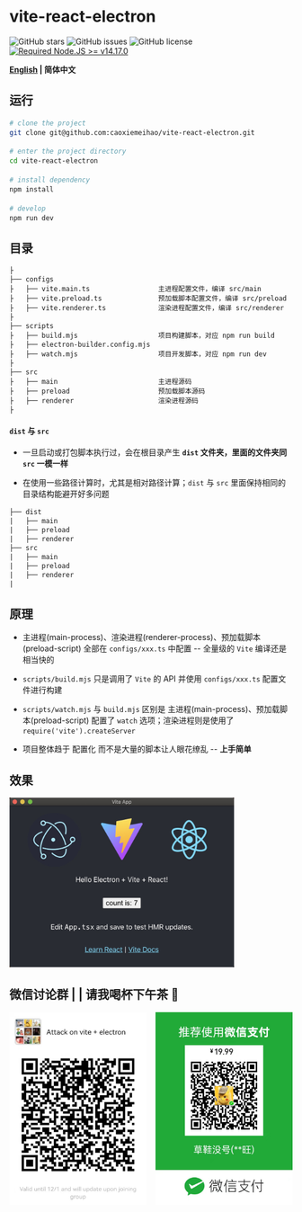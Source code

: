 # vite-react-electron

![GitHub stars](https://img.shields.io/github/stars/caoxiemeihao/vite-react-electron?color=fa6470&style=flat)
![GitHub issues](https://img.shields.io/github/issues/caoxiemeihao/vite-react-electron?color=d8b22d&style=flat)
![GitHub license](https://img.shields.io/github/license/caoxiemeihao/vite-react-electron?style=flat)
[![Required Node.JS >= v14.17.0](https://img.shields.io/static/v1?label=node&message=%3E=14.17.0&logo=node.js&color=3f893e&style=flat)](https://nodejs.org/about/releases)

**[English](README.md) | 简体中文**

## 运行

  ```bash
  # clone the project
  git clone git@github.com:caoxiemeihao/vite-react-electron.git

  # enter the project directory
  cd vite-react-electron

  # install dependency
  npm install

  # develop
  npm run dev
  ```

## 目录

```tree
├
├── configs
├   ├── vite.main.ts                 主进程配置文件，编译 src/main
├   ├── vite.preload.ts              预加载脚本配置文件，编译 src/preload
├   ├── vite.renderer.ts             渲染进程配置文件，编译 src/renderer
├
├── scripts
├   ├── build.mjs                    项目构建脚本，对应 npm run build
├   ├── electron-builder.config.mjs
├   ├── watch.mjs                    项目开发脚本，对应 npm run dev
├
├── src
├   ├── main                         主进程源码
├   ├── preload                      预加载脚本源码
├   ├── renderer                     渲染进程源码
├
```

#### `dist` 与 `src`

- 一旦启动或打包脚本执行过，会在根目录产生 **`dist` 文件夹，里面的文件夹同 `src` 一模一样**

- 在使用一些路径计算时，尤其是相对路径计算；`dist` 与 `src` 里面保持相同的目录结构能避开好多问题

```tree
├── dist
|   ├── main
|   ├── preload
|   ├── renderer
├── src
|   ├── main
|   ├── preload
|   ├── renderer
|
```

## 原理

- 主进程(main-process)、渲染进程(renderer-process)、预加载脚本(preload-script) 全部在 `configs/xxx.ts` 中配置 -- 全量级的 `Vite` 编译还是相当快的

- `scripts/build.mjs` 只是调用了 `Vite` 的 API 并使用 `configs/xxx.ts` 配置文件进行构建

- `scripts/watch.mjs` 与 `build.mjs` 区别是 主进程(main-process)、预加载脚本(preload-script) 配置了 `watch` 选项；渲染进程则是使用了 `require('vite').createServer`

- 项目整体趋于 配置化 而不是大量的脚本让人眼花缭乱 -- **上手简单**


## 效果

<img width="400px" src="https://raw.githubusercontent.com/caoxiemeihao/blog/main/vite-react-electron/react-win.png" />

## 微信讨论群 | | 请我喝杯下午茶 🥳

<div style="display:flex;">
  <img width="244px" src="https://raw.githubusercontent.com/caoxiemeihao/blog/main/assets/wechat/group/qrcode.jpg" />
  &nbsp;&nbsp;&nbsp;&nbsp;
  <img width="244px" src="https://raw.githubusercontent.com/caoxiemeihao/blog/main/assets/wechat/%24qrcode/%2419.99.png" />
</div>
